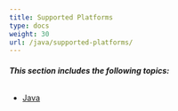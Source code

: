 ```yaml
---
title: Supported Platforms
type: docs
weight: 30
url: /java/supported-platforms/
---
```


###### **This section includes the following topics:** 
- [Java](/words/java/java/)
